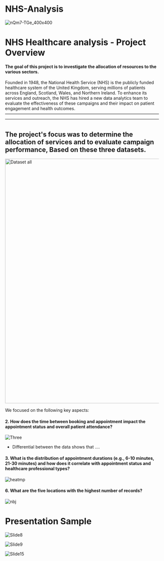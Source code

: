 # NHS-Analysis

![nQm7-TGe_400x400](https://github.com/user-attachments/assets/ed8c4d9e-31eb-4c9d-a12a-e2936e726e48)


# NHS Healthcare analysis - Project Overview


#### The goal of this project is to investigate the allocation of resources to the various sectors.

Founded in 1948, the National Health Service (NHS) is the publicly funded healthcare system of the United Kingdom, serving millions of patients across England, Scotland, Wales, and Northern Ireland. To enhance its services and outreach, the NHS has hired a new data analytics team to evaluate the effectiveness of these campaigns and their impact on patient engagement and health outcomes.
————————————————————————————————————————————————————————————————————————

## The project's focus was to determine the allocation of services and to evaluate campaign performance, Based on these three datasets. 
<img width="800" alt="Dataset all" src="https://github.com/user-attachments/assets/acda418b-9a91-4bbb-bc89-78f4499acbd9">

We focused on the following key aspects:


#### 2. How does the time between booking and appointment impact the appointment status and overall patient attendance?

![Three](https://github.com/user-attachments/assets/b3785b4a-5bfe-4247-8938-62062e198b5a)

- Differential between the data shows that ....

#### 3. What is the distribution of appointment durations (e.g., 6-10 minutes, 21-30 minutes) and how does it correlate with appointment status and healthcare professional types?

![heatmp](https://github.com/user-attachments/assets/33026982-d76f-42aa-89c5-774f0e1ffcd8)



#### 6. What are the five locations with the highest number of records?

![nbj](https://github.com/user-attachments/assets/f1b7e756-bd17-488a-b432-fecb85ebaf57)



# Presentation Sample 

![Slide8](https://github.com/user-attachments/assets/bd8ddf66-6f78-4f0a-b8dc-d8611748e85d)


![Slide9](https://github.com/user-attachments/assets/29d14cc8-865a-4d95-8611-6b5cb4ed9e0a)


![Slide15](https://github.com/user-attachments/assets/6a0b87b1-3ec4-4ac5-b649-0cbdf1f91994)









